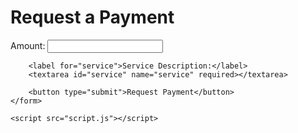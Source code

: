 <!DOCTYPE html>
<html lang="en">
<head>
    <meta charset="UTF-8">
    <meta name="viewport" content="width=device-width, initial-scale=1.0">
    <title>Payment Request</title>
    <link rel="stylesheet" href="style.css">
</head>
<body>
    <h1>Request a Payment</h1>
    <form id="paymentRequestForm">
        <label for="amount">Amount:</label>
        <input type="number" id="amount" name="amount" required>
        
        <label for="service">Service Description:</label>
        <textarea id="service" name="service" required></textarea>
        
        <button type="submit">Request Payment</button>
    </form>

    <script src="script.js"></script>
</body>
</html>
